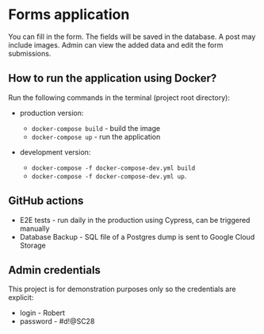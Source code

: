 # Forms application

You can fill in the form. The fields will be saved in the database. A post may include images. Admin can view the added data and edit the form submissions.

## How to run the application using Docker?

Run the following commands in the terminal (project root directory):

- production version:
  - `docker-compose build` - build the image
  - `docker-compose up` - run the application
- development version:

  - `docker-compose -f docker-compose-dev.yml build`
  - `docker-compose -f docker-compose-dev.yml up`.

## GitHub actions

- E2E tests - run daily in the production using Cypress, can be triggered manually
- Database Backup - SQL file of a Postgres dump is sent to Google Cloud Storage

## Admin credentials

This project is for demonstration purposes only so the credentials are explicit:

- login - Robert
- password - #d!@SC28
